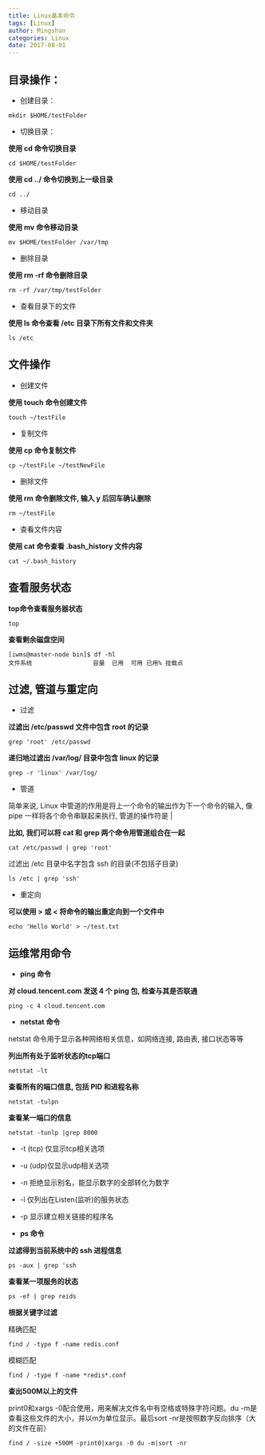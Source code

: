```yaml
---
title: Linux基本命令
tags: [Linux]
author: Mingshan
categories: Linux
date: 2017-08-01
---
```



## 目录操作：

- 创建目录：


```
mkdir $HOME/testFolder
```


- 切换目录：

**使用 cd 命令切换目录**


```
cd $HOME/testFolder
```


**使用 cd ../ 命令切换到上一级目录**


```
cd ../
```


- 移动目录

**使用 mv 命令移动目录**


```
mv $HOME/testFolder /var/tmp
```


- 删除目录

**使用 rm -rf 命令删除目录**


```
rm -rf /var/tmp/testFolder
```


- 查看目录下的文件

**使用 ls 命令查看 /etc
 目录下所有文件和文件夹**
 

```
ls /etc
```

<!-- more -->

## 文件操作

- 创建文件

**使用 touch 命令创建文件**

```
touch ~/testFile
```

- 复制文件

**使用 cp 命令复制文件**

```
cp ~/testFile ~/testNewFile
```
- 删除文件

**使用 rm 命令删除文件, 输入 y 后回车确认删除**

```
rm ~/testFile
```
- 查看文件内容

**使用 cat 命令查看 .bash_history 文件内容**

```
cat ~/.bash_history
```

## 查看服务状态

**top命令查看服务器状态**

```
top
```

**查看剩余磁盘空间**

```
[iwms@master-node bin]$ df -hl
文件系统                 容量  已用  可用 已用% 挂载点
```

## 过滤, 管道与重定向

- 过滤

**过滤出 /etc/passwd 文件中包含 root 的记录**

```
grep 'root' /etc/passwd
```

**递归地过滤出 /var/log/ 目录中包含 linux 的记录**


```
grep -r 'linux' /var/log/
```

- 管道

简单来说, Linux 中管道的作用是将上一个命令的输出作为下一个命令的输入, 像 pipe 一样将各个命令串联起来执行, 管道的操作符是 |

**比如, 我们可以将 cat 和 grep 两个命令用管道组合在一起**


```
cat /etc/passwd | grep 'root'
```

过滤出 /etc 目录中名字包含 ssh 的目录(不包括子目录)


```
ls /etc | grep 'ssh'
```
- 重定向

**可以使用 > 或 < 将命令的输出重定向到一个文件中**


```
echo 'Hello World' > ~/test.txt
```

## 

## 运维常用命令

- **ping 命令**

**对 cloud.tencent.com 发送 4 个 ping 包, 检查与其是否联通**


```
ping -c 4 cloud.tencent.com
```
- **netstat 命令**

netstat 命令用于显示各种网络相关信息，如网络连接, 路由表, 接口状态等等

**列出所有处于监听状态的tcp端口**


```
netstat -lt
```

**查看所有的端口信息, 包括 PID 和进程名称**


```
netstat -tulpn
```

**查看某一端口的信息**

```
netstat -tunlp |grep 8000
```

- -t (tcp) 仅显示tcp相关选项
- -u (udp)仅显示udp相关选项
- -n 拒绝显示别名，能显示数字的全部转化为数字
- -l 仅列出在Listen(监听)的服务状态
- -p 显示建立相关链接的程序名


- **ps 命令**

**过滤得到当前系统中的 ssh 进程信息**


```
ps -aux | grep 'ssh
```

**查看某一项服务的状态**

```
ps -ef | grep reids
```

**根据关键字过滤**

精确匹配

```
find / -type f -name redis.conf
```

模糊匹配

```
find / -type f -name *redis*.conf
```

**查出500M以上的文件**

print0和xargs -0配合使用，用来解决文件名中有空格或特殊字符问题。du -m是查看这些文件的大小，并以m为单位显示。最后sort -nr是按照数字反向排序（大的文件在前）

```
find / -size +500M -print0|xargs -0 du -m|sort -nr
```


